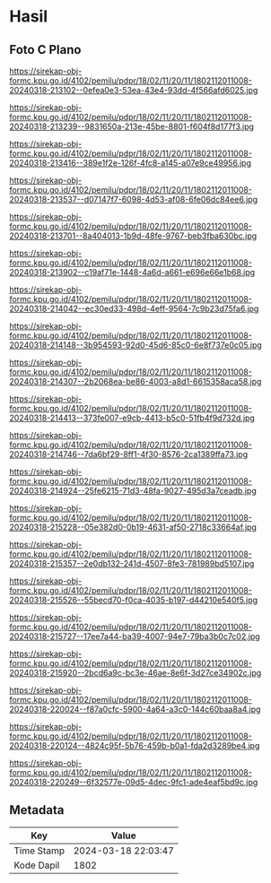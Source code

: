 # Hasil

## Foto C Plano

https://sirekap-obj-formc.kpu.go.id/4102/pemilu/pdpr/18/02/11/20/11/1802112011008-20240318-213102--0efea0e3-53ea-43e4-93dd-4f566afd6025.jpg

https://sirekap-obj-formc.kpu.go.id/4102/pemilu/pdpr/18/02/11/20/11/1802112011008-20240318-213239--9831650a-213e-45be-8801-f604f8d177f3.jpg

https://sirekap-obj-formc.kpu.go.id/4102/pemilu/pdpr/18/02/11/20/11/1802112011008-20240318-213416--389e1f2e-126f-4fc8-a145-a07e9ce49956.jpg

https://sirekap-obj-formc.kpu.go.id/4102/pemilu/pdpr/18/02/11/20/11/1802112011008-20240318-213537--d07147f7-6098-4d53-af08-6fe06dc84ee6.jpg

https://sirekap-obj-formc.kpu.go.id/4102/pemilu/pdpr/18/02/11/20/11/1802112011008-20240318-213701--8a404013-1b9d-48fe-9767-beb3fba630bc.jpg

https://sirekap-obj-formc.kpu.go.id/4102/pemilu/pdpr/18/02/11/20/11/1802112011008-20240318-213902--c19af71e-1448-4a6d-a661-e696e66e1b68.jpg

https://sirekap-obj-formc.kpu.go.id/4102/pemilu/pdpr/18/02/11/20/11/1802112011008-20240318-214042--ec30ed33-498d-4eff-9564-7c9b23d75fa6.jpg

https://sirekap-obj-formc.kpu.go.id/4102/pemilu/pdpr/18/02/11/20/11/1802112011008-20240318-214148--3b954593-92d0-45d6-85c0-6e8f737e0c05.jpg

https://sirekap-obj-formc.kpu.go.id/4102/pemilu/pdpr/18/02/11/20/11/1802112011008-20240318-214307--2b2068ea-be86-4003-a8d1-6615358aca58.jpg

https://sirekap-obj-formc.kpu.go.id/4102/pemilu/pdpr/18/02/11/20/11/1802112011008-20240318-214413--373fe007-e9cb-4413-b5c0-51fb4f9d732d.jpg

https://sirekap-obj-formc.kpu.go.id/4102/pemilu/pdpr/18/02/11/20/11/1802112011008-20240318-214746--7da6bf29-8ff1-4f30-8576-2ca1389ffa73.jpg

https://sirekap-obj-formc.kpu.go.id/4102/pemilu/pdpr/18/02/11/20/11/1802112011008-20240318-214924--25fe6215-71d3-48fa-9027-495d3a7ceadb.jpg

https://sirekap-obj-formc.kpu.go.id/4102/pemilu/pdpr/18/02/11/20/11/1802112011008-20240318-215228--05e382d0-0b19-4631-af50-2718c33664af.jpg

https://sirekap-obj-formc.kpu.go.id/4102/pemilu/pdpr/18/02/11/20/11/1802112011008-20240318-215357--2e0db132-241d-4507-8fe3-781989bd5107.jpg

https://sirekap-obj-formc.kpu.go.id/4102/pemilu/pdpr/18/02/11/20/11/1802112011008-20240318-215526--55becd70-f0ca-4035-b197-d44210e540f5.jpg

https://sirekap-obj-formc.kpu.go.id/4102/pemilu/pdpr/18/02/11/20/11/1802112011008-20240318-215727--17ee7a44-ba39-4007-94e7-79ba3b0c7c02.jpg

https://sirekap-obj-formc.kpu.go.id/4102/pemilu/pdpr/18/02/11/20/11/1802112011008-20240318-215920--2bcd6a9c-bc3e-46ae-8e6f-3d27ce34902c.jpg

https://sirekap-obj-formc.kpu.go.id/4102/pemilu/pdpr/18/02/11/20/11/1802112011008-20240318-220024--f87a0cfc-5900-4a64-a3c0-144c60baa8a4.jpg

https://sirekap-obj-formc.kpu.go.id/4102/pemilu/pdpr/18/02/11/20/11/1802112011008-20240318-220124--4824c95f-5b76-459b-b0a1-fda2d3289be4.jpg

https://sirekap-obj-formc.kpu.go.id/4102/pemilu/pdpr/18/02/11/20/11/1802112011008-20240318-220249--6f32577e-09d5-4dec-9fc1-ade4eaf5bd9c.jpg


## Metadata

| Key        | Value               |
| ---------- | ------------------- |
| Time Stamp | 2024-03-18 22:03:47 |
| Kode Dapil | 1802                |



